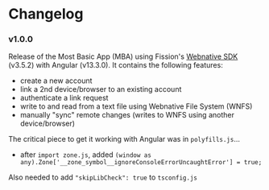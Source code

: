 # Changelog

### v1.0.0

Release of the Most Basic App (MBA) using Fission's [Webnative SDK](https://github.com/fission-codes/webnative) (v3.5.2) with Angular (v13.3.0). It contains the following features:
- create a new account
- link a 2nd device/browser to an existing account
 - authenticate a link request
- write to and read from a text file using Webnative File System (WNFS)
 - manually "sync" remote changes (writes to WNFS using another device/browser)

The critical piece to get it working with Angular was in `polyfills.js`...
 - after `import zone.js`, added `(window as any).Zone['__zone_symbol__ignoreConsoleErrorUncaughtError'] = true;`

Also needed to add `"skipLibCheck": true` to `tsconfig.js`